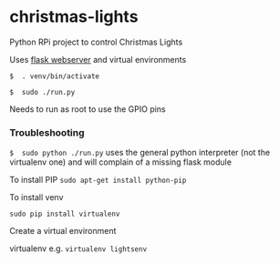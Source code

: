 christmas-lights
================

Python RPi project to control Christmas Lights

Uses [flask webserver](http://flask.pocoo.org/) and virtual environments


`$	. venv/bin/activate`

`$	sudo ./run.py`

Needs to run as root to use the GPIO pins

### Troubleshooting

`$	sudo python ./run.py`    uses the general python interpreter (not the virtualenv one) and will complain of a missing flask module


To install PIP
`sudo apt-get install python-pip`


To install venv

`sudo pip install virtualenv`

Create a virtual environment

virtualenv <venvname>    e.g. `virtualenv lightsenv`
